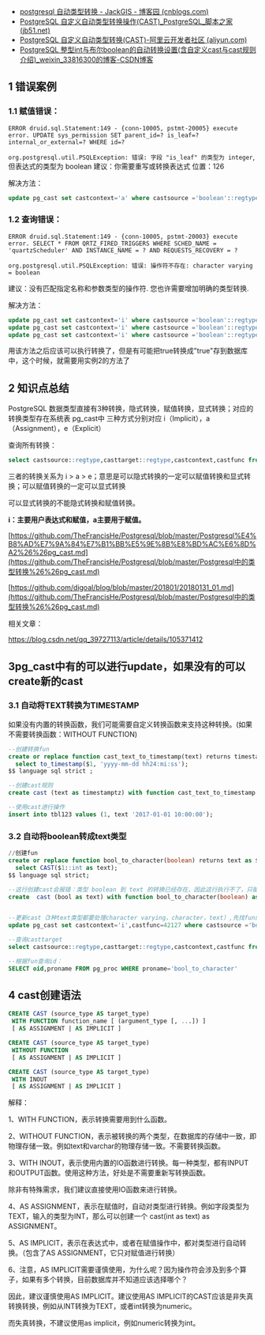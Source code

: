 - [postgresql 自动类型转换 - JackGIS - 博客园 (cnblogs.com)](https://www.cnblogs.com/tiandi/p/14611347.html)
- [PostgreSQL 自定义自动类型转换操作(CAST)_PostgreSQL_脚本之家 (jb51.net)](https://www.jb51.net/article/203366.htm)
- [PostgreSQL 自定义自动类型转换(CAST)-阿里云开发者社区 (aliyun.com)](https://developer.aliyun.com/article/228271)
- [PostgreSQL 整型int与布尔boolean的自动转换设置(含自定义cast与cast规则介绍)_weixin_33816300的博客-CSDN博客](https://blog.csdn.net/weixin_33816300/article/details/90001704)

## 1 错误案例

### 1.1 赋值错误：

`ERROR druid.sql.Statement:149 - {conn-10005, pstmt-20005} execute error. UPDATE sys_permission SET parent_id=? is_leaf=? internal_or_external=? WHERE id=?`

`org.postgresql.util.PSQLException: 错误: 字段 "is_leaf" 的类型为 integer`, 但表达式的类型为 boolean   建议：你需要重写或转换表达式 位置：126

解决方法：

```sql
update pg_cast set castcontext='a' where castsource ='boolean'::regtype and casttarget='integer'::regtype;  
```

### 1.2 查询错误：

`ERROR druid.sql.Statement:149 - {conn-10005, pstmt-20003} execute error. SELECT * FROM QRTZ_FIRED_TRIGGERS WHERE SCHED_NAME = 'quartzScheduler' AND INSTANCE_NAME = ? AND REQUESTS_RECOVERY = ?`

`org.postgresql.util.PSQLException: 错误: 操作符不存在: character varying = boolean`

建议：没有匹配指定名称和参数类型的操作符. 您也许需要增加明确的类型转换.

解决方法：

```sql
update pg_cast set castcontext='i' where castsource ='boolean'::regtype and casttarget='text'::regtype;
update pg_cast set castcontext='i' where castsource ='boolean'::regtype and casttarget='character'::regtype;
update pg_cast set castcontext='i' where castsource ='boolean'::regtype and casttarget='character varying'::regtype;
```

用该方法之后应该可以执行转换了，但是有可能把true转换成"true"存到数据库中，这个时候，就需要用实例2的方法了

## 2 知识点总结

PostgreSQL 数据类型直接有3种转换，隐式转换，赋值转换，显式转换；对应的转换类型存在系统表 pg_cast中
三种方式分别对应 i（Implicit），a（Assignment），e（Explicit）

查询所有转换：

```sql
select castsource::regtype,casttarget::regtype,castcontext,castfunc from pg_cast where castsource='boolean'::regtype;   
```

三者的转换关系为 i > a > e；意思是可以隐式转换的一定可以赋值转换和显式转换；可以赋值转换的一定可以显式转换

可以显式转换的不能隐式转换和赋值转换。

**i：主要用户表达式和赋值，a主要用于赋值。**

[https://github.com/TheFrancisHe/Postgresql/blob/master/Postgresql%E4%B8%AD%E7%9A%84%E7%B1%BB%E5%9E%8B%E8%BD%AC%E6%8D%A2%26%26pg_cast.md](https://github.com/TheFrancisHe/Postgresql/blob/master/Postgresql中的类型转换%26%26pg_cast.md)

[https://github.com/digoal/blog/blob/master/201801/20180131_01.md](https://github.com/TheFrancisHe/Postgresql/blob/master/Postgresql中的类型转换%26%26pg_cast.md)

相关文章：

https://blog.csdn.net/qq_39727113/article/details/105371412

##  3pg_cast中有的可以进行update，如果没有的可以create新的cast

### 3.1 自动将TEXT转换为TIMESTAMP

  如果没有内置的转换函数，我们可能需要自定义转换函数来支持这种转换。(如果不需要转换函数：WITHOUT FUNCTION)

```sql
--创建转换fun
create or replace function cast_text_to_timestamp(text) returns timestamptz as $$  
  select to_timestamp($1, 'yyyy-mm-dd hh24:mi:ss');  
$$ language sql strict ;  

--创建cast规则
create cast (text as timestamptz) with function cast_text_to_timestamp as ASSIGNMENT;

--使用cast进行操作
insert into tbl123 values (1, text '2017-01-01 10:00:00');
```

### 3.2 自动将boolean转成text类型

```sql
//创建fun
create or replace function bool_to_character(boolean) returns text as $$        
  select CAST($1::int as text);
$$ language sql strict;

--这行创建cast会报错：类型 boolean 到 text 的转换已经存在，因此这行执行不了，只能用下面3行代码的方法进行update
create  cast (bool as text) with function bool_to_character(boolean) as implicit; 


--更新cast（3种text类型都要处理character varying，character，text）,先找fun的id，然后再找casttarget
update pg_cast set castcontext='i',castfunc=42127 where castsource ='boolean'::regtype and casttarget='text'::regtype;

--查询casttarget
select castsource::regtype,casttarget::regtype,castcontext,castfunc from pg_cast where castsource='boolean'::regtype;

--根据fun查询id：
SELECT oid,proname FROM pg_proc WHERE proname='bool_to_character'
```

## 4 cast创建语法

```sql
CREATE CAST (source_type AS target_type) 
 WITH FUNCTION function_name [ (argument_type [, ...]) ] 
 [ AS ASSIGNMENT | AS IMPLICIT ] 

CREATE CAST (source_type AS target_type) 
 WITHOUT FUNCTION
 [ AS ASSIGNMENT | AS IMPLICIT ] 

CREATE CAST (source_type AS target_type) 
 WITH INOUT 
 [ AS ASSIGNMENT | AS IMPLICIT ]
```

解释：

1、WITH FUNCTION，表示转换需要用到什么函数。

2、WITHOUT FUNCTION，表示被转换的两个类型，在数据库的存储中一致，即物理存储一致。例如text和varchar的物理存储一致。不需要转换函数。

3、WITH INOUT，表示使用内置的IO函数进行转换。每一种类型，都有INPUT 和OUTPUT函数。使用这种方法，好处是不需要重新写转换函数。

除非有特殊需求，我们建议直接使用IO函数来进行转换。

4、AS ASSIGNMENT，表示在赋值时，自动对类型进行转换。例如字段类型为TEXT，输入的类型为INT，那么可以创建一个 cast(int as text) as ASSIGNMENT。

5、AS IMPLICIT，表示在表达式中，或者在赋值操作中，都对类型进行自动转换。（包含了AS ASSIGNMENT，它只对赋值进行转换）

6、注意，AS IMPLICIT需要谨慎使用，为什么呢？因为操作符会涉及到多个算子，如果有多个转换，目前数据库并不知道应该选择哪个？

因此，建议谨慎使用AS IMPLICIT。建议使用AS IMPLICIT的CAST应该是非失真转换转换，例如从INT转换为TEXT，或者int转换为numeric。

而失真转换，不建议使用as implicit，例如numeric转换为int。